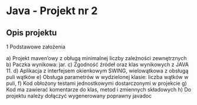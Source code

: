 # Java - Projekt nr 2

## Opis projektu

1 Podstawowe założenia

a) Projekt maven’owy z obługą minimalnej liczby zależności zewnętrznych
b) Paczka wynikowa: jar.
c) Zgodność źródeł oraz klas wynikowych z JAVA 11.
d) Aplikacja z interfejsem okienkowym SWING, wielowątkowa z obsługą puli wątków
e) Obsługa parametrów w wydzielonej klasie: liczba wątków w puli,
f) Kod obłożony testami jednostkowymi dostarczonymi w projekcie
g) Kod ma zawierać komentarze do klas, metod i zmiennych składowych 
h) Do projektu należy dołączyć wygenerowany poprawny javadoc